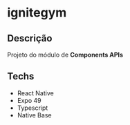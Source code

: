 # ignitegym

## Descrição

Projeto do módulo de **Components APIs**

## Techs

- React Native
- Expo 49
- Typescript
- Native Base

